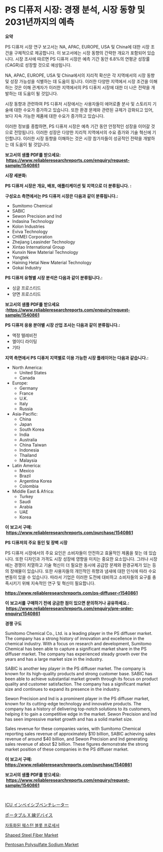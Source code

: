 <p><h1>PS 디퓨저 시장: 경쟁 분석, 시장 동향 및 2031년까지의 예측</h1></p><p><strong>요약</strong></p>
<p><p>PS 디퓨저 시장 연구 보고서는 NA, APAC, EUROPE, USA 및 China에 대한 시장 조건을 구체적으로 제공합니다. 이 보고서에는 시장 동향의 간략한 개요가 포함되어 있습니다. 시장 조사에 따르면 PS 디퓨저 시장은 예측 기간 동안 6.8%의 연평균 성장률(CAGR)로 성장할 것으로 예상됩니다.</p><p>NA, APAC, EUROPE, USA 및 China에서의 지리적 확산은 각 지역에서의 시장 동향 및 성장 가능성을 식별하는 데 도움이 됩니다. 이러한 다양한 지역에서 시장 조건을 이해하는 것은 이해 관계자가 이러한 지역에서의 PS 디퓨저 시장에 대한 더 나은 전략을 개발하는 데 도움이 될 것입니다.</p><p>시장 동향과 관련하여 PS 디퓨저 시장에서는 사용자들이 에어로졸 분사 및 스토리지 기술에 대한 수요가 증가하고 있습니다. 또한 환경 문제와 관련된 규제가 강화되고 있어, 보다 지속 가능한 제품에 대한 수요가 증가하고 있습니다.</p><p>이러한 정보를 종합하면, PS 디퓨저 시장은 예측 기간 동안 안정적인 성장을 이어갈 것으로 전망됩니다. 이러한 성장은 다양한 지리적 지역에서의 수요 증가와 기술 혁신에 기인합니다. 이러한 시장 동향을 이해하는 것은 시장 참가자들이 성공적인 전략을 개발하는 데 도움이 될 것입니다.</p></p>
<p><strong>보고서의 샘플 PDF를 받으세요: &nbsp;<a href="https://www.reliableresearchreports.com/enquiry/request-sample/1540861">https://www.reliableresearchreports.com/enquiry/request-sample/1540861</a></strong></p>
<p><strong>시장 세분화:</strong></p>
<p><strong> PS 디퓨저 시장은 개요, 배포, 애플리케이션 및 지역으로 더 분류됩니다. :</strong></p>
<p><strong>구성요소 측면에서는 PS 디퓨저 시장은 다음과 같이 분류됩니다.:</strong></p>
<p><ul><li>Sumitomo Chemical</li><li>SABIC</li><li>Sewon Precision and Ind</li><li>Indasina Technology</li><li>Kolon Industries</li><li>Eviva Technology</li><li>CHIMEI Corporation</li><li>Zhejiang Leasinder Technology</li><li>Xintao International Group</li><li>Kunxin New Material Technology</li><li>Yongtek</li><li>Haining Hetai New Material Technology</li><li>Gokai Industry</li></ul></p>
<p><strong> PS 디퓨저 유형별 시장 분석은 다음과 같이 분류됩니다.:</strong></p>
<p><ul><li>싱글 프로스티드</li><li>양면 프로스티드</li></ul></p>
<p><strong>보고서의 샘플 PDF를 받으세요 :<a href="https://www.reliableresearchreports.com/enquiry/request-sample/1540861">https://www.reliableresearchreports.com/enquiry/request-sample/1540861</a></strong></p>
<p><strong> PS 디퓨저 응용 분야별 시장 산업 조사는 다음과 같이 분류됩니다.:</strong></p>
<p><ul><li>액정 텔레비전</li><li>엘이디 라이팅</li><li>기타</li></ul></p>
<p><strong>지역 측면에서 PS 디퓨저 지역별로 이용 가능한 시장 플레이어는 다음과 같습니다.:</strong></p>
<p><ul>
    <li>
        North America:
        <ul>
            <li>United States</li>
            <li>Canada</li>
        </ul>
    </li>
    <li>
        Europe:
        <ul>
            <li>Germany</li>
            <li>France</li>
            <li>U.K.</li>
            <li>Italy</li>
            <li>Russia</li>
        </ul>
    </li>
    <li>
        Asia-Pacific:
        <ul>
            <li>China</li>
            <li>Japan</li>
            <li>South Korea</li>
            <li>India</li>
            <li>Australia</li>
            <li>China Taiwan</li>
            <li>Indonesia</li>
            <li>Thailand</li>
            <li>Malaysia</li>
        </ul>
    </li>
    <li>
        Latin America:
        <ul>
            <li>Mexico</li>
            <li>Brazil</li>
            <li>Argentina Korea</li>
            <li>Colombia</li>
        </ul>
    </li>
    <li>
        Middle East & Africa:
        <ul>
            <li>Turkey</li>
            <li>Saudi</li>
            <li>Arabia</li>
            <li>UAE</li>
            <li>Korea</li>
        </ul>
    </li>
    </ul></p>
<p><strong>이 보고서 구매: &nbsp;<a href="https://www.reliableresearchreports.com/purchase/1540861">https://www.reliableresearchreports.com/purchase/1540861</a></strong></p>
<p><strong>PS 디퓨저의 주요 동인 및 장벽 시장</strong></p>
<p><p>PS 디퓨저 시장에서의 주요 요인은 소비자들이 안전하고 효율적인 제품을 찾는 데 있습니다. 또한 디자인과 가격도 시장 성장에 영향을 미치는 중요한 요소입니다. 그러나 시장에는 경쟁이 치열하고 기술 혁신이 더 필요한 동시에 공급망 문제와 환경규제가 있는 등의 장애물이 있습니다. 또한 사용자들의 개인적인 취향과 냄새에 대한 인식에 따라 수요 변동이 있을 수 있습니다. 따라서 기업은 이러한 도전에 대비하고 소비자들의 요구를 충족시키기 위해 지속적인 연구 및 혁신이 필요합니다.</p></p>
<p><strong><a href="https://www.reliableresearchreports.com/ps-diffuser-r1540861">https://www.reliableresearchreports.com/ps-diffuser-r1540861</a></strong></p>
<p><strong>이 보고서를 구매하기 전에 궁금한 점이 있으면 문의하거나 공유하세요.: &nbsp;<a href="https://www.reliableresearchreports.com/enquiry/pre-order-enquiry/1540861">https://www.reliableresearchreports.com/enquiry/pre-order-enquiry/1540861</a></strong></p>
<p><strong>경쟁 구도</strong></p>
<p><p>Sumitomo Chemical Co., Ltd. is a leading player in the PS diffuser market. The company has a strong history of innovation and excellence in the chemical industry. With a focus on research and development, Sumitomo Chemical has been able to capture a significant market share in the PS diffuser market. The company has experienced steady growth over the years and has a large market size in the industry.</p><p>SABIC is another key player in the PS diffuser market. The company is known for its high-quality products and strong customer base. SABIC has been able to achieve substantial market growth through its focus on product quality and customer satisfaction. The company has a significant market size and continues to expand its presence in the industry.</p><p>Sewon Precision and Ind is a prominent player in the PS diffuser market, known for its cutting-edge technology and innovative products. The company has a history of delivering top-notch solutions to its customers, helping it to gain a competitive edge in the market. Sewon Precision and Ind has seen impressive market growth and has a solid market size.</p><p>Sales revenue for these companies varies, with Sumitomo Chemical reporting sales revenue of approximately $10 billion, SABIC achieving sales revenue of around $40 billion, and Sewon Precision and Ind generating sales revenue of about $2 billion. These figures demonstrate the strong market position of these companies in the PS diffuser market.</p></p>
<p><strong>이 보고서 구매: &nbsp; <a href="https://www.reliableresearchreports.com/purchase/1540861">https://www.reliableresearchreports.com/purchase/1540861</a></strong></p>
<p><strong>보고서의 샘플 PDF를 받으세요: &nbsp;<a href="https://www.reliableresearchreports.com/enquiry/request-sample/1540861">https://www.reliableresearchreports.com/enquiry/request-sample/1540861</a></strong><strong></strong></p>
<p>&nbsp;</p>
<p><p><a href="https://github.com/schmahlson/Market-Research-Report-List-1/blob/main/396270858704.md">ICU インベイシブベンチレーター</a></p><p><a href="https://github.com/roulaayoub-saad/Market-Research-Report-List-1/blob/main/750955558703.md">ポータブル X 線デバイス</a></p><p><a href="https://github.com/rcabello548/Market-Research-Report-List-1/blob/main/107983756333.md">자동화된 웨스턴 블롯 프로세서</a></p><p><a href="https://issuu.com/reportprime-2/docs/shaped-steel-fiber-market-size-2030.pptx">Shaped Steel Fiber Market</a></p><p><a href="https://github.com/luckyshygirl/Market-Research-Report-List-4/blob/main/pentosan-polysulfate-sodium-market.md">Pentosan Polysulfate Sodium Market</a></p></p>